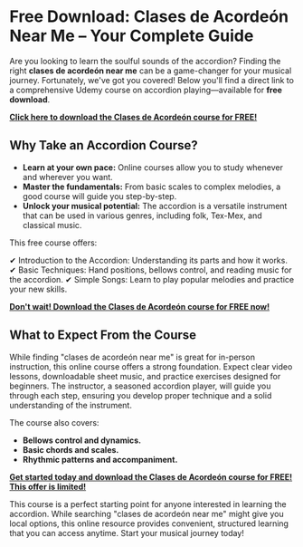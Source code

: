 # Free Download: Clases de Acordeón Near Me – Your Complete Guide

Are you looking to learn the soulful sounds of the accordion? Finding the right **clases de acordeón near me** can be a game-changer for your musical journey. Fortunately, we've got you covered! Below you'll find a direct link to a comprehensive Udemy course on accordion playing—available for **free download**.

[**Click here to download the Clases de Acordeón course for FREE!**](https://udemywork.com/clases-de-acordeon-near-me)

## Why Take an Accordion Course?

*   **Learn at your own pace:** Online courses allow you to study whenever and wherever you want.
*   **Master the fundamentals:** From basic scales to complex melodies, a good course will guide you step-by-step.
*   **Unlock your musical potential:** The accordion is a versatile instrument that can be used in various genres, including folk, Tex-Mex, and classical music.

This free course offers:

✔ Introduction to the Accordion: Understanding its parts and how it works.
✔ Basic Techniques: Hand positions, bellows control, and reading music for the accordion.
✔ Simple Songs: Learn to play popular melodies and practice your new skills.

[**Don't wait! Download the Clases de Acordeón course for FREE now!**](https://udemywork.com/clases-de-acordeon-near-me)

## What to Expect From the Course

While finding "clases de acordeón near me" is great for in-person instruction, this online course offers a strong foundation. Expect clear video lessons, downloadable sheet music, and practice exercises designed for beginners. The instructor, a seasoned accordion player, will guide you through each step, ensuring you develop proper technique and a solid understanding of the instrument.

The course also covers:

*   **Bellows control and dynamics.**
*   **Basic chords and scales.**
*   **Rhythmic patterns and accompaniment.**

[**Get started today and download the Clases de Acordeón course for FREE! This offer is limited!**](https://udemywork.com/clases-de-acordeon-near-me)

This course is a perfect starting point for anyone interested in learning the accordion. While searching "clases de acordeón near me" might give you local options, this online resource provides convenient, structured learning that you can access anytime. Start your musical journey today!
